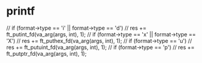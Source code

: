 # printf

// if (format->type == 'i' || format->type == 'd')
//     res += ft_putint_fd(va_arg(args, int), 1);
// if (format->type == 'x' || format->type == 'X')
//     res += ft_puthex_fd(va_arg(args, int), 1);
// if (format->type == 'u')
//     res += ft_putuint_fd(va_arg(args, int), 1);
// if (format->type == 'p')
//     res += ft_putptr_fd(va_arg(args, int), 1);